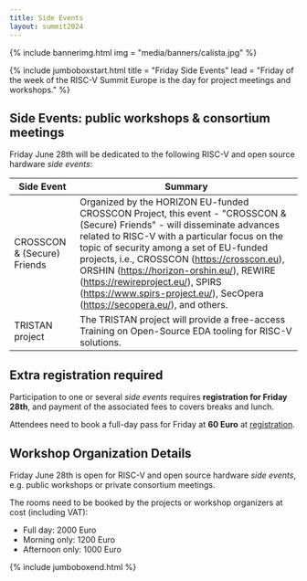```yaml
---
title: Side Events
layout: summit2024
---
```


{% include bannerimg.html
    img = "media/banners/calista.jpg"
%}

{% include jumboboxstart.html
    title = "Friday Side Events"
    lead = "Friday of the week of the RISC-V Summit Europe is the day for project meetings and workshops."
%}


## Side Events: public workshops & consortium meetings

Friday June 28th will be dedicated to the following RISC-V and open source hardware
*side events*: 

| Side Event      | Summary      |
| ------------- | ------------- |
| CROSSCON & (Secure) Friends | Organized by the HORIZON EU-funded CROSSCON Project, this event - "CROSSCON & (Secure) Friends" - will disseminate advances related to RISC-V with a particular focus on the topic of security among a set of EU-funded projects, i.e., CROSSCON (https://crosscon.eu), ORSHIN (https://horizon-orshin.eu/), REWIRE (https://rewireproject.eu/), SPIRS (https://www.spirs-project.eu/), SecOpera (https://secopera.eu/), and others. |
| TRISTAN project | The TRISTAN project will provide a free-access Training on Open-Source EDA tooling for RISC-V solutions. |

## Extra registration required

Participation to one or several *side events* requires **registration
for Friday 28th**, and payment of the associated fees to covers breaks
and lunch.

Attendees need to book a full-day pass for Friday at **60 Euro** at
[registration](registration).

## Workshop Organization Details

Friday June 28th is open for RISC-V and open source hardware
*side events*, e.g. public workshops or private consortium meetings.

The rooms need to be booked by the projects or workshop organizers at cost (including VAT):

- Full day: 2000 Euro
- Morning only: 1200 Euro
- Afternoon only: 1000 Euro

{% include jumboboxend.html %}
